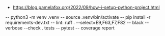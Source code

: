 - https://blog.pamelafox.org/2022/09/how-i-setup-python-project.html

-- python3 -m venv .venv
-- source .venv/bin/activate 
-- pip install -r requirements-dev.txt 
-- lint: ruff . --select=E9,F63,F7,F82 
-- black --verbose --check . tests 
-- pytest
-- coverage report

